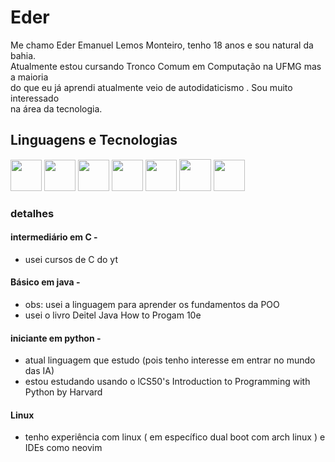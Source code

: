  # Eder 

Me chamo Eder Emanuel Lemos Monteiro, tenho 18 anos e sou natural da bahia.  
Atualmente estou cursando Tronco Comum em Computação na UFMG mas a maioria  
do que eu já aprendi atualmente veio de autodidaticismo . Sou muito interessado  
na área da tecnologia.

## Linguagens e Tecnologias  

<img src="https://cdn.jsdelivr.net/gh/devicons/devicon@latest/icons/c/c-original.svg" width="50">  <img src="https://cdn.jsdelivr.net/gh/devicons/devicon@latest/icons/java/java-original.svg" width="50">  <img src="https://cdn.jsdelivr.net/gh/devicons/devicon@latest/icons/python/python-original.svg" width="50" />  <img src="https://cdn.jsdelivr.net/gh/devicons/devicon@latest/icons/archlinux/archlinux-original.svg"    width="50" />  <img src="https://cdn.jsdelivr.net/gh/devicons/devicon@latest/icons/eclipse/eclipse-original.svg" width="50" />  <img src="https://cdn.jsdelivr.net/gh/devicons/devicon@latest/icons/neovim/neovim-original.svg" width="51" />  <img src="https://cdn.jsdelivr.net/gh/devicons/devicon@latest/icons/vscode/vscode-original.svg" width="50"  />
          
           
            

             


### detalhes

#### intermediário em C -  
- usei cursos de C do yt   

#### Básico em java -    
- obs: usei a linguagem para aprender os fundamentos da POO  
- usei o livro Deitel Java How to Progam 10e   

#### iniciante em python -  
- atual linguagem que estudo (pois tenho interesse em entrar no mundo das IA)
- estou estudando usando o lCS50's Introduction to Programming with Python by Harvard    

#### Linux
- tenho experiência com linux ( em específico dual boot com arch linux ) e IDEs como neovim

          
          
          

    
    
  

  
